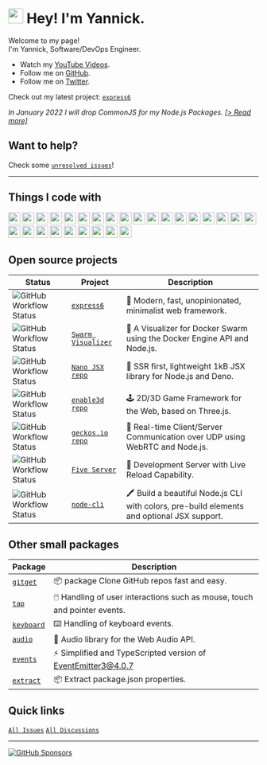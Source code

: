 <h1><img src="https://emojis.slackmojis.com/emojis/images/1531849430/4246/blob-sunglasses.gif?1531849430" width="30"/> Hey! I'm Yannick.</h1>

Welcome to my page!  
I'm Yannick, Software/DevOps Engineer.

- Watch my [YouTube Videos](https://www.youtube.com/c/yandeu/videos).
- Follow me on [GitHub](https://github.com/yandeu?tab=followers).
- Follow me on [Twitter](https://twitter.com/yannickdeubel).

Check out my latest project: [`express6`](https://github.com/yandeu/express6#readme)

_In January 2022 I will drop CommonJS for my Node.js Packages. [[> Read more]](posts/2020-05-28-esm-for-nodejs.md)_

## Want to help?

Check some [`unresolved issues`](https://github.com/issues?q=label%3A%22help+wanted%22%2Cexample%2Cdocumentation%2Cenhancement+user%3Ayandeu+org%3Ananojsx+org%3Aenable3d+org%3Ageckosio+sort%3Aupdated-desc+is%3Aopen+)!

---

## Things I code with

  <p>
          <img src="https://github.com/get-icon/geticon/raw/master/icons/android-icon.svg" width="24px" height="24px" />
          <img src="https://github.com/get-icon/geticon/raw/master/icons/aws.svg" width="24px" height="24px" />
          <img src="https://github.com/get-icon/geticon/raw/master/icons/bash.svg" width="24px" height="24px" />
          <img src="https://github.com/get-icon/geticon/raw/master/icons/codecov.svg" width="24px" height="24px" />
          <img src="https://github.com/get-icon/geticon/raw/master/icons/deno.svg" width="24px" height="24px" />
          <img src="https://github.com/get-icon/geticon/raw/master/icons/docker-icon.svg" width="24px" height="24px" />
          <img src="https://github.com/get-icon/geticon/raw/master/icons/express.svg" width="24px" height="24px" />
          <img src="https://github.com/get-icon/geticon/raw/master/icons/git-icon.svg" width="24px" height="24px" />
          <img src="https://github.com/get-icon/geticon/raw/master/icons/github-icon.svg" width="24px" height="24px" />
          <img src="https://github.com/get-icon/geticon/raw/master/icons/google-icon.svg" width="24px" height="24px" />
          <img src="https://github.com/get-icon/geticon/raw/master/icons/javascript.svg" width="24px" height="24px" />
          <img src="https://github.com/get-icon/geticon/raw/master/icons/jenkins.svg" width="24px" height="24px" />
          <img src="https://github.com/get-icon/geticon/raw/master/icons/jest.svg" width="24px" height="24px" />
          <img src="https://github.com/get-icon/geticon/raw/master/icons/linux-tux.svg" width="24px" height="24px" />
          <img
            src="https://github.com/get-icon/geticon/raw/master/icons/microsoft-windows.svg"
            width="24px"
            height="24px"
          />
          <img src="https://github.com/get-icon/geticon/raw/master/icons/mongodb-icon.svg" width="24px" height="24px" />
          <img src="https://github.com/get-icon/geticon/raw/master/icons/nginx.svg" width="24px" height="24px" />
          <img src="https://github.com/get-icon/geticon/raw/master/icons/nodejs-icon.svg" width="24px" height="24px" />
          <img src="https://github.com/get-icon/geticon/raw/master/icons/npm.svg" width="24px" height="24px" />
          <img src="https://github.com/get-icon/geticon/raw/master/icons/prettier.svg" width="24px" height="24px" />
          <img src="https://github.com/get-icon/geticon/raw/master/icons/puppeteer.svg" width="24px" height="24px" />
          <img src="https://github.com/get-icon/geticon/raw/master/icons/threejs.svg" width="24px" height="24px" />
          <img src="https://github.com/get-icon/geticon/raw/master/icons/twilio.svg" width="24px" height="24px" />
          <img
            src="https://github.com/get-icon/geticon/raw/master/icons/typescript-icon.svg"
            width="24px"
            height="24px"
          />
          <img src="https://github.com/get-icon/geticon/raw/master/icons/ubuntu.svg" width="24px" height="24px" />
          <img src="https://github.com/get-icon/geticon/raw/master/icons/webpack.svg" width="24px" height="24px" />
          <img src="https://github.com/get-icon/geticon/raw/master/icons/webrtc.svg" width="24px" height="24px" />
        </p>

## Open source projects

| Status                                                                                                                       | Project                                                                               | Description                                                                                |
| ---------------------------------------------------------------------------------------------------------------------------- | ------------------------------------------------------------------------------------- | ------------------------------------------------------------------------------------------ |
| <img alt="GitHub Workflow Status" src="https://img.shields.io/github/workflow/status/yandeu/express6/CI">                    | [`express6`](https://github.com/yandeu/express6#readme)                               | 🏅 Modern, fast, unopinionated, minimalist web framework.                                  |
| <img alt="GitHub Workflow Status" src="https://img.shields.io/github/workflow/status/yandeu/docker-swarm-visualizer/Docker"> | [`Swarm Visualizer`](https://github.com/yandeu/docker-swarm-visualizer#readme) | 🐋 A Visualizer for Docker Swarm using the Docker Engine API and Node.js.                  |
| <img alt="GitHub Workflow Status" src="https://img.shields.io/github/workflow/status/nanojsx/nano/CI">                       | [`Nano JSX`](http://nanojsx.io) [`repo`](https://github.com/nanojsx/nano)             | 🎯 SSR first, lightweight 1kB JSX library for Node.js and Deno.                            |
| <img alt="GitHub Workflow Status" src="https://img.shields.io/github/workflow/status/enable3d/enable3d/CI">                  | [`enable3d`](http://enable3d.io) [`repo`](https://github.com/enable3d/enable3d)       | 🕹️ 2D/3D Game Framework for the Web, based on Three.js.                                    |
| <img alt="GitHub Workflow Status" src="https://img.shields.io/github/workflow/status/geckosio/geckos.io/CI">                 | [`geckos.io`](http://geckos.io) [`repo`](https://github.com/geckosio/geckos.io)       | 🦎 Real-time Client/Server Communication over UDP using WebRTC and Node.js.                |
| <img alt="GitHub Workflow Status" src="https://img.shields.io/github/workflow/status/yandeu/five-server/CI">                 | [`Five Server`](https://github.com/yandeu/five-server#readme)                         | 🚀 Development Server with Live Reload Capability.                                         |
| <img alt="GitHub Workflow Status" src="https://img.shields.io/github/workflow/status/yandeu/node-cli/CI">                    | [`node-cli`](https://github.com/yandeu/node-cli#readme)                               | 🖍️ Build a beautiful Node.js CLI with colors, pre-build elements and optional JSX support. |

## Other small packages

| Package                                          | Description                                                               |
| ------------------------------------------------ | ------------------------------------------------------------------------- |
| [`gitget`](https://github.com/yandeu/gitget)     | 📦 package Clone GitHub repos fast and easy.                              |
| [`tap`](https://github.com/yandeu/tap)           | 🖱️ Handling of user interactions such as mouse, touch and pointer events. |
| [`keyboard`](https://github.com/yandeu/keyboard) | ⌨️ Handling of keyboard events.                                            |
| [`audio`](https://github.com/yandeu/audio)       | 🎵 Audio library for the Web Audio API.                                   |
| [`events`](https://github.com/yandeu/events)     | ⚡ Simplified and TypeScripted version of EventEmitter3@4.0.7              |
| [`extract`](https://github.com/yandeu/extract)   | 📦 Extract package.json properties.                                       |

## Quick links

[`All Issues`](https://github.com/issues?q=user%3Ayandeu+org%3Ananojsx+org%3Aenable3d+org%3Ageckosio+sort%3Aupdated-desc+is%3Aopen) [`All Discussions`](https://github.com/discussions?discussions_q=user%3Ayandeu+org%3Ananojsx+org%3Aenable3d+org%3Ageckosio+sort%3Aupdated-desc+)

---

[![GitHub Sponsors](https://img.shields.io/badge/Sponsor-%E2%9D%A4-lightgrey?logo=GitHub)](https://github.com/sponsors/yandeu)
